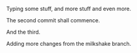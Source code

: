 Typing some stuff, and more stuff and even more.

The second commit shall commence.

And the third.

Adding more changes from the milkshake branch.
